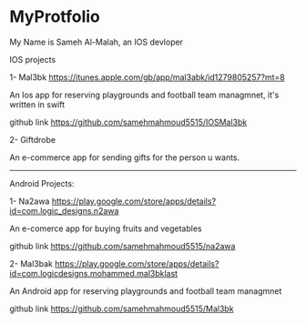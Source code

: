# MyProtfolio
My Name is Sameh Al-Malah, an IOS devloper

IOS projects 

1- Mal3bk https://itunes.apple.com/gb/app/mal3abk/id1279805257?mt=8

 An Ios app for reserving playgrounds and football team managmnet, it's written in swift 
 
 github link https://github.com/samehmahmoud5515/IOSMal3bk
 
2- Giftdrobe

 An e-commerce app for sending gifts for the person u wants.


-----------------------------------------------------------------------------------------------------------------------------------

Android Projects:

1- Na2awa https://play.google.com/store/apps/details?id=com.logic_designs.n2awa
 
An e-comerce app for buying fruits and vegetables

github link https://github.com/samehmahmoud5515/na2awa

2- Mal3bak  https://play.google.com/store/apps/details?id=com.logicdesigns.mohammed.mal3bklast

 An Android app for reserving playgrounds and football team managmnet
 
 github link https://github.com/samehmahmoud5515/Mal3bk
